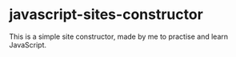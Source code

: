 # javascript-sites-constructor
This is a simple site constructor, made by me to practise and learn JavaScript.
